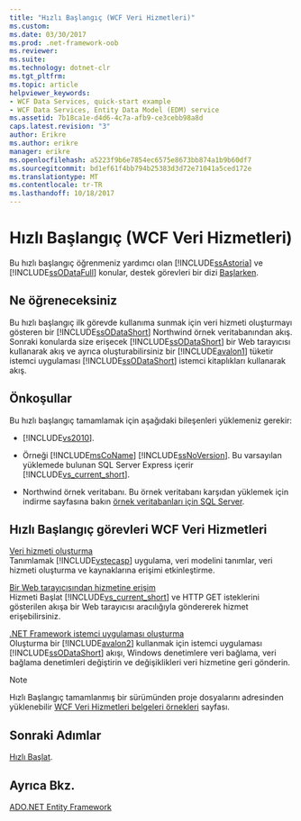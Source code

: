 ```yaml
---
title: "Hızlı Başlangıç (WCF Veri Hizmetleri)"
ms.custom: 
ms.date: 03/30/2017
ms.prod: .net-framework-oob
ms.reviewer: 
ms.suite: 
ms.technology: dotnet-clr
ms.tgt_pltfrm: 
ms.topic: article
helpviewer_keywords:
- WCF Data Services, quick-start example
- WCF Data Services, Entity Data Model (EDM) service
ms.assetid: 7b18ca1e-d4d6-4c7a-afb9-ce3cebb98a8d
caps.latest.revision: "3"
author: Erikre
ms.author: erikre
manager: erikre
ms.openlocfilehash: a5223f9b6e7854ec6575e8673bb874a1b9b60df7
ms.sourcegitcommit: bd1ef61f4bb794b25383d3d72e71041a5ced172e
ms.translationtype: MT
ms.contentlocale: tr-TR
ms.lasthandoff: 10/18/2017
---
```

# <a name="quickstart-wcf-data-services"></a>Hızlı Başlangıç (WCF Veri Hizmetleri)
Bu hızlı başlangıç öğrenmeniz yardımcı olan [!INCLUDE[ssAstoria](../../../../includes/ssastoria-md.md)] ve [!INCLUDE[ssODataFull](../../../../includes/ssodatafull-md.md)] konular, destek görevleri bir dizi [Başlarken](../../../../docs/framework/data/wcf/getting-started-with-wcf-data-services.md).  
  
## <a name="what-you-will-learn"></a>Ne öğreneceksiniz  
 Bu hızlı başlangıç ilk görevde kullanıma sunmak için veri hizmeti oluşturmayı gösteren bir [!INCLUDE[ssODataShort](../../../../includes/ssodatashort-md.md)] Northwind örnek veritabanından akış. Sonraki konularda size erişecek [!INCLUDE[ssODataShort](../../../../includes/ssodatashort-md.md)] bir Web tarayıcısı kullanarak akış ve ayrıca oluşturabilirsiniz bir [!INCLUDE[avalon1](../../../../includes/avalon1-md.md)] tüketir istemci uygulaması [!INCLUDE[ssODataShort](../../../../includes/ssodatashort-md.md)] istemci kitaplıkları kullanarak akış.  
  
## <a name="prerequisites"></a>Önkoşullar  
 Bu hızlı başlangıç tamamlamak için aşağıdaki bileşenleri yüklemeniz gerekir:  
  
-   [!INCLUDE[vs2010](../../../../includes/vs2010-md.md)].  
  
-   Örneği [!INCLUDE[msCoName](../../../../includes/msconame-md.md)] [!INCLUDE[ssNoVersion](../../../../includes/ssnoversion-md.md)]. Bu varsayılan yüklemede bulunan SQL Server Express içerir [!INCLUDE[vs_current_short](../../../../includes/vs-current-short-md.md)].  
  
-   Northwind örnek veritabanı. Bu örnek veritabanı karşıdan yüklemek için indirme sayfasına bakın [örnek veritabanları için SQL Server](http://go.microsoft.com/fwlink/?linkid=24758).  
  
## <a name="wcf-data-services-quickstart-tasks"></a>Hızlı Başlangıç görevleri WCF Veri Hizmetleri  
 [Veri hizmeti oluşturma](../../../../docs/framework/data/wcf/creating-the-data-service.md)  
 Tanımlamak [!INCLUDE[vstecasp](../../../../includes/vstecasp-md.md)] uygulama, veri modelini tanımlar, veri hizmeti oluşturma ve kaynaklarına erişimi etkinleştirme.  
  
 [Bir Web tarayıcısından hizmetine erişim](../../../../docs/framework/data/wcf/accessing-the-service-from-a-web-browser-wcf-data-services-quickstart.md)  
 Hizmeti Başlat [!INCLUDE[vs_current_short](../../../../includes/vs-current-short-md.md)] ve HTTP GET isteklerini gösterilen akışa bir Web tarayıcısı aracılığıyla göndererek hizmet erişebilirsiniz.  
  
 [.NET Framework istemci uygulaması oluşturma](../../../../docs/framework/data/wcf/creating-the-dotnet-client-application-wcf-data-services-quickstart.md)  
 Oluşturma bir [!INCLUDE[avalon2](../../../../includes/avalon2-md.md)] kullanmak için istemci uygulaması [!INCLUDE[ssODataShort](../../../../includes/ssodatashort-md.md)] akışı, Windows denetimlere veri bağlama, veri bağlama denetimleri değiştirin ve değişiklikleri veri hizmetine geri gönderin.  
  
> [!NOTE]
>  Hızlı Başlangıç tamamlanmış bir sürümünden proje dosyalarını adresinden yüklenebilir [WCF Veri Hizmetleri belgeleri örnekleri](http://go.microsoft.com/fwlink/?LinkId=179994) sayfası.  
  
## <a name="next-steps"></a>Sonraki Adımlar  
 [Hızlı Başlat](../../../../docs/framework/data/wcf/creating-the-data-service.md).  
  
## <a name="see-also"></a>Ayrıca Bkz.  
 [ADO.NET Entity Framework](../../../../docs/framework/data/adonet/ef/index.md)
